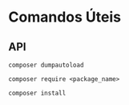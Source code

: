 # Comandos Úteis

## API
```
composer dumpautoload
```
```
composer require <package_name>
```
```
composer install
```